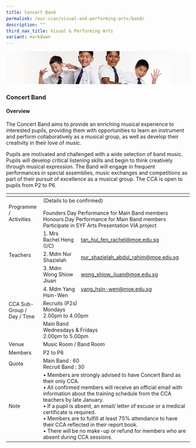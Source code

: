 ```yaml
---
title: Concert Band
permalink: /our-ccas/visual-and-performing-arts/band/
description: ""
third_nav_title: Visual & Performing Arts
variant: markdown
---
```

![](/images/Sub-banner2.jpg)

### Concert Band

#### Overview

  

The Concert Band aims to provide an enriching musical experience to interested pupils, providing them with opportunities to learn an instrument and perform collaboratively as a musical group, as well as develop their creativity in their love of music.

  

Pupils are motivated and challenged with a wide selection of band music. Pupils will develop critical listening skills and begin to think creatively through musical expression. The Band will engage in frequent performances in special assemblies, music exchanges and competitions as part of their pursuit of excellence as a musical group. The CCA is open to pupils from P2 to P6.

<table><thead><tr><th></th><th></th><th></th></tr></thead><tbody><tr><td>Programme / <br>Activities</td><td colspan="2">(Details to be confirmed)<br><br>Founders Day Performance for Main Band members<br>Honours Day Performance for Main Band members<br>Participate in SYF Arts Presentation VIA project</td></tr><tr><td rowspan="4">Teachers<br><br><br><br></td><td>1. Mrs Rachel Heng (I/C)</td><td><a href="mailto:tan_hui_fen_rachel@moe.edu.sg">tan_hui_fen_rachel@moe.edu.sg</a><br></td></tr><tr><td>2. Mdm Nur Shazielah</td><td><a href="mailto:nur_shazielah_abdul_rahim@moe.edu.sg">nur_shazielah_abdul_rahim@moe.edu.sg</a><br></td></tr><tr><td>3. Mdm Wong Shiow Jiuan</td><td><a href="mailto:wong_shiow_jiuan@moe.edu.sg">wong_shiow_jiuan@moe.edu.sg</a><br></td></tr><tr><td>4. Mdm Yang Hsin-Wen</td><td><a href="mailto:yang_hsin-wen@moe.edu.sg">yang_hsin-wen@moe.edu.sg</a><br><br></td></tr><tr><td rowspan="2">CCA Sub-Group /<br>Day / Time<br><br><br><br> </td><td colspan="2">Recruits (P2s)<br>Mondays<br>2.00pm to 4.00pm</td></tr><tr><td colspan="2">Main Band<br>Wednesdays &amp; Fridays<br>2.00pm  to 5.00pm</td></tr><tr><td> Venue</td><td colspan="2">    Music Room / Band Room   </td></tr><tr><td> Members</td><td colspan="2">    P2 to P6   </td></tr><tr><td> Quota</td><td colspan="2">    Main Band : 60<br>    Recruit Band : 30   </td></tr><tr><td> Note</td><td colspan="2">• Members are strongly advised to have Concert Band as their only CCA.<br>• All confirmed members will receive an official email with information about the training schedule from the CCA teachers by late January.<br>• If a pupil is absent, an email/ letter of excuse or a medical certificate is required.<br>• Members are to fulfill at least 75% attendance to have their CCA reflected in their report book. <br>• There will be no make-up or refund for members who are absent during CCA sessions.   </td></tr></tbody></table>